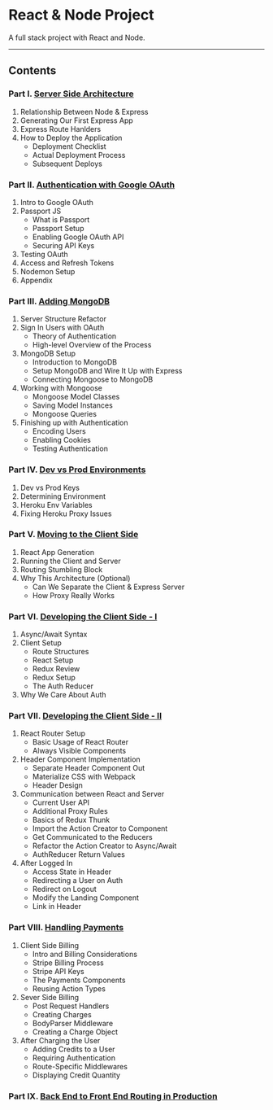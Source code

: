 # React & Node Project

A full stack project with React and Node.

---

## Contents

### Part I. [Server Side Architecture](./notes/01-server-side-architecture.md)

1. Relationship Between Node & Express
2. Generating Our First Express App
3. Express Route Hanlders
4. How to Deploy the Application
    * Deployment Checklist
    * Actual Deployment Process
    * Subsequent Deploys

### Part II. [Authentication with Google OAuth](notes/02-authentication-with-google-oauth.md)

1. Intro to Google OAuth
2. Passport JS
    * What is Passport
    * Passport Setup
    * Enabling Google OAuth API
    * Securing API Keys
3. Testing OAuth
4. Access and Refresh Tokens
5. Nodemon Setup
6. Appendix

### Part III. [Adding MongoDB](notes/03-adding-mongodb.md)

1. Server Structure Refactor
2. Sign In Users with OAuth
    * Theory of Authentication
    * High-level Overview of the Process
3. MongoDB Setup
    * Introduction to MongoDB
    * Setup MongoDB and Wire It Up with Express
    * Connecting Mongoose to MongoDB
4. Working with Mongoose
    * Mongoose Model Classes
    * Saving Model Instances
    * Mongoose Queries
5. Finishing up with Authentication
    * Encoding Users
    * Enabling Cookies
    * Testing Authentication

### Part IV. [Dev vs Prod Environments](notes/04-dev-vs-prod-environments.md)

1. Dev vs Prod Keys
2. Determining Environment
3. Heroku Env Variables
4. Fixing Heroku Proxy Issues

### Part V. [Moving to the Client Side](notes/05-moving-to-the-client-side.md)

1. React App Generation
2. Running the Client and Server
3. Routing Stumbling Block
4. Why This Architecture (Optional)
    * Can We Separate the Client & Express Server
    * How Proxy Really Works

### Part VI. [Developing the Client Side - I](notes/06-developing-to-the-client-side-i.md)

1. Async/Await Syntax
2. Client Setup
    * Route Structures
    * React Setup
    * Redux Review
    * Redux Setup
    * The Auth Reducer
3. Why We Care About Auth

### Part VII. [Developing the Client Side - II](notes/07-developing-to-the-client-side-ii.md)

1. React Router Setup
    * Basic Usage of React Router
    * Always Visible Components
2. Header Component Implementation
    * Separate Header Component Out
    * Materialize CSS with Webpack
    * Header Design
3. Communication between React and Server
    * Current User API
    * Additional Proxy Rules
    * Basics of Redux Thunk
    * Import the Action Creator to Component
    * Get Communicated to the Reducers
    * Refactor the Action Creator to Async/Await
    * AuthReducer Return Values
4. After Logged In
    * Access State in Header
    * Redirecting a User on Auth
    * Redirect on Logout
    * Modify the Landing Component
    * Link in Header

### Part VIII. [Handling Payments](notes/08-handling-payments.md)

1. Client Side Billing
    * Intro and Billing Considerations
    * Stripe Billing Process
    * Stripe API Keys
    * The Payments Components
    * Reusing Action Types
2. Sever Side Billing
    * Post Request Handlers
    * Creating Charges
    * BodyParser Middleware
    * Creating a Charge Object
3. After Charging the User
    * Adding Credits to a User
    * Requiring Authentication
    * Route-Specific Middlewares
    * Displaying Credit Quantity

### Part IX. [Back End to Front End Routing in Production](notes/09-back-end-to-front-end-routing-in-production.md)
